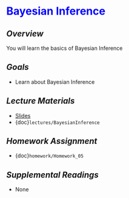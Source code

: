 # <span style="color: blue;"><b>Bayesian Inference</b></span>

## *Overview*
You will learn the basics of Bayesian Inference

## *Goals*
* Learn about Bayesian Inference

## *Lecture Materials*
* [Slides](https://docs.google.com/presentation/d/1by3-6jDEorKi7_WEr6PTMfEBE8f4xrS94fNdtSuATVg/edit?usp=sharing)
* {doc}`lectures/BayesianInference`

## *Homework Assignment*
* {doc}`homework/Homework_05`

## *Supplemental Readings*
* None
